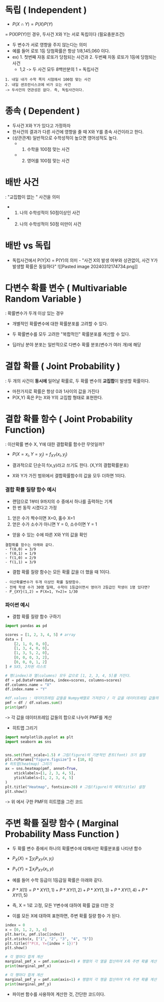 # 독립 ( Independent )

- $P(X \cap Y) = P(X)P(Y)$

= P(X)P(Y)인 경우, 두사건 X와 Y는 서로 독립이다 (필요충분조건)

- 두 변수가 서로 영향을 주지 않는다는 의미
- 예를 들어 로또 1등 당첨확률은 항상 1/8,145,060 이다.
- ex) 1. 첫번째 자동 로또가 당첨되는 사건과 2. 두번째 자동 로또가 1등에 당첨되는 사건
  - 1,2 -> 두 사건 모두 8백만분의 1 = 독립사건

```
1. 내일 내가 수학 쪽지 시험에서 100점 맞는 사건
2. 내일 샌프란시스코에 비가 오는 사건
-> 두사건의 연관성은 없다. 즉, 독립사건이다.
```

# 종속 ( Dependent )

- 두사건 X와 Y가 있다고 가정하자
- 한사건의 결과가 다른 사건에 영향을 줄 때 X와 Y를 종속 사건이라고 한다.
- (상관관계) 일반적으로 수학성적이 높으면 영어성적도 높다.
  - 1.  수학을 100점 맞는 사건
  - 2.  영어를 100점 맞는 사건

# 배반 사건

: "교집합이 없는 " 사건을 의미

- 1. 나의 수학성적이 50점이상인 사건
- 2. 나의 수학성적이 50점 미만이 사건

# 배반 vs 독립

- 독립사건에서 P(Y|X) = P(Y)의 의미 - "사건 X의 발생 여부와 상관없이, 사건 Y가 발생할 확률은 동일하다"
  ![[Pasted image 20240312174734.png]]

# 다변수 확률 변수 ( Multivariable Random Variable )

: 확률변수가 두개 이상 있는 경우

- 개별적인 확률변수에 대한 확률분포를 고려할 수 있다.
- 두 확률변수를 모두 고려한 "복합적인" 확률분포를 계산할 수 있다.

- 딥러닝 분야 분포는 일반적으로 다변수 확률 분포(변수가 여러 개)에 해당

# 결합 확률 ( Joint Probability )

: 두 개의 사건이 **동시에** 일어날 확률로, 두 확률 변수의 **교집합**이 발생할 확률이다.

- 마찬가지로 확률은 항상 0과 1사이의 값을 가진다
- P(X,Y) 혹은 P는 X와 Y의 교집합 형태로 표현한다.

# 결합 확률 함수 ( Joint Probability Function)

: 이산확률 변수 X, Y에 대한 결합확률 함수란 무엇일까?

- $P(X=x_{i},Y=y_{j})$ = $f_{XY}(x_{i},y_{j})$

- 결과적으로 단순히 f(x,y)라고 쓰기도 한다. (X,Y의 결합확률분포)
- X와 Y가 가진 범위에서 결합확률함수의 값을 모두 더하면 1이다.

### 결합 확률 질량 함수 예시

- 랜덤으로 1부터 9까지의 수 중에서 하나를 출력하는 기계
- 한 번 동작 시켰다고 가정

1. 얻은 수가 짝수이면 X=0, 홀수 X=1
2. 얻은 수가 소수가 아니면 Y = 0, 소수이면 Y = 1

- 얻을 수 있는 수에 따른 X와 Y의 값을 확인

```
결합확률 함수는 아래와 같다.
- f(0,0) = 3/9
- f(0,1) = 1/9
- f(1,0) = 2/9
- f(1,1) = 3/9
```

- 결합 확률 질량 함수는 모든 확률 값을 더 했을 때 1이다.

```
- 이산확률변수가 두개 이상인 확률 질량함수.
- 전체 학생 수가 30명 일때, 수학이 1등급이면서 영어가 2등급인 학생이 1명 있다면?
- P_{XY}(1,2) = P(X=1, Y=2)= 1/30
```

### 파이썬 예시

- 결합 확률 질량 함수 구하기

```python
import pandas as pd

scores = [1, 2, 3, 4, 5] # array
data = [
    [2, 1, 0, 0, 0],
    [1, 3, 4, 0, 0],
    [1, 3, 5, 2, 0],
    [0, 0, 0, 3, 2],
    [0, 0, 0, 1, 2]
] # 5X5, 2차원 리스트

# 행(index)과 열(columns) 모두 값으로 [1, 2, 3, 4, 5]를 가진다.
df = pd.DataFrame(data, index=scores, columns=scores)
df.columns.name = "X"
df.index.name = "Y"

#df.values : 데이터프레임 값들을 Numpy배열로 가져온다 / 각 값을 데이터프레임 값들의 합으로 나누어 PMF를 계산
pmf = df / df.values.sum()
print(pmf)
```

-> 각 값을 데이터프레임 값들의 합으로 나누어 PMF를 계산

- 히트맵 그리기

```python
import matplotlib.pyplot as plt
import seaborn as sns


sns.set(font_scale=1.5) # 그림(figure)의 기본적인 폰트(font) 크기 설정
plt.rcParams["figure.figsize"] = [10, 8]
# 히트맵(heatmap) 그리기
ax = sns.heatmap(pmf, annot=True,
    xticklabels=[1, 2, 3, 4, 5],
    yticklabels=[1, 2, 3, 4, 5]
)
plt.title("Heatmap", fontsize=20) # 그림(figure)의 제목(title) 설정
plt.show()
```

-> 위 에서 구한 PMF의 히트맵을 그린 코드

# 주변 확률 질량 함수 ( Marginal Probability Mass Function )

- 두 확률 변수 중에서 하나의 확률변수에 대해서만 확률분포를 나타낸 함수
- $P_{X}(X)= \sum{y_{i}}P_{XY}(x,y_{i})$
- $P_{Y}(Y)= \sum{x_{i}}P_{XY}(x_{i},y)$

- 예를 들어 수학 등급이 1등급일 확률은 아래와 같다.
- $P*{X}(1) = P*{XY}(1,1) + P*{XY}(1,2) + P*{XY}(1,3) + P*{XY}(1,4) + P*{XY}(1,5)$
- 즉, X = 1로 고정, 모든 Y변수에 대하여 확률 값을 더한 것
- 이를 모든 X에 대하여 표현하면, 주변 확률 질량 함수 가 된다.

```python
index = 0
x = [0, 1, 2, 3, 4]
plt.bar(x, pmf.iloc[index])
plt.xticks(x, ["1", "2", "3", "4", "5"])
plt.title(f"P(X, Y={index + 1})")
plt.show()

# 각 열마다 합계 계산
marginal_pmf_x = pmf.sum(axis=0) # 행렬의 각 열을 합산하여 X축 주변 확률 계산
print(marginal_pmf_x)

# 각 행마다 합계 계산
marginal_pmf_y = pmf.sum(axis=1) # 행렬의 각 행을 합산하여 Y축 주변 확률 계산
print(marginal_pmf_y)
```

- 파이썬 함수를 사용하여 계산한 것, 간단한 코드이다.
